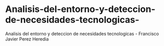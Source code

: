 # Analisis-del-entorno-y-deteccion-de-necesidades-tecnologicas-
Analisis del entorno y deteccion de necesidades tecnologicas - Francisco Javier Perez Heredia
